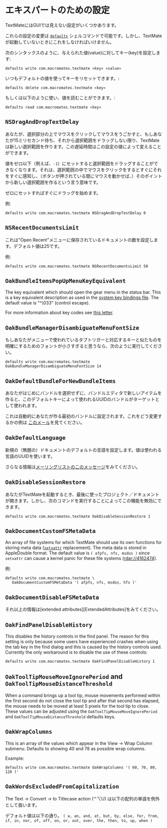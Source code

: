 # エキスパートのための設定

TextMateにはGUIでは見えない設定がいくつかあります。

これらの設定の変更は [`defaults`](http://developer.apple.com/documentation/Darwin/Reference/ManPages/man1/defaults.1.html) シェルコマンドで可能です。しかし、TextMateが起動していないときにこれをしなければいけません。

次のシンタックスのように、与えられた値(value)に対してキー(key)を設定します:

    defaults write com.macromates.textmate «key» «value»

いつもデフォルトの値を使ってキーをリセットできます。:

    defaults delete com.macromates.textmate «key»

もしくは以下のように使い、値を読むことができます。:

    defaults read com.macromates.textmate «key»


## `NSDragAndDropTextDelay`

あなたが、選択部分の上でマウスをクリックしてマウスをうごかすと、もしあなたが15ミリセカンド待ち、それから選択範囲をドラッグしない限り、TextMateは新しい選択範囲を作ります。この遅延時間はこの設定の値によって変えることができます。

値をゼロ以下（例えば、`-1`）にセットすると選択範囲をドラッグすることができなくなります。それは、選択範囲の中でマウスをクリックをするとすぐにそれをすぐに感知し、（ボタンが押されている間にマウスを動かせば、）そのポイントから新しい選択範囲を作るという言う意味です。

ゼロにセットすればすぐにドラッグを始めます。

例:

    defaults write com.macromates.textmate NSDragAndDropTextDelay 0


## `NSRecentDocumentsLimit`

これは"Open Recent"メニューに保存されているドキュメントの数を設定します。デフォルト値は25です。

例:

    defaults write com.macromates.textmate NSRecentDocumentsLimit 50

## `OakBundleItemsPopUpMenuKeyEquivalent`

The key equivalent which should open the gear menu in the status bar. This is a key equivalent description as used in the [system key bindings file](http://macromates.com/blog/archives/2005/07/05/key-bindings-for-switchers/). The default value is "^\033" (control escape).

For more information about key codes see [this letter](http://lists.macromates.com/pipermail/textmate/2006-April/009955.html).

## `OakBundleManagerDisambiguateMenuFontSize`

もしあなたがメニューで使われているタブトリガーと対応するキーと似たものを明確にするためのフォントが小さすぎると思うなら、次のように実行してください。

    defaults write com.macromates.textmate OakBundleManagerDisambiguateMenuFontSize 14

## `OakDefaultBundleForNewBundleItems`


あなたがはじめにバンドルを選択せずに、バンドルエディタで新しいアイテムを作ると、このデフォルトキーによって使われるUUIDのバンドルがターゲットとして使われます。

<!-- TODO: Review the paragraph above. When you create a new item in the bundle editor without having selected a bundle first, then the bundle with the UUID held by this defaults key is used as the target. -->

これは自動的にあなたが作る最初のバンドルに設定されます。これをどう変更するかの例は [このメール](http://lists.macromates.com/pipermail/textmate/2006-May/010651.html)を見てください。

## `OakDefaultLanguage`

新規の（無題の）ドキュメントのデフォルトの言語を設定します。値は使われる言語のUUIDを使います。


さらなる情報は[メーリングリストのこのメッセージ](http://lists.macromates.com/pipermail/textmate/2006-February/008276.html)をみてください。


## `OakDisableSessionRestore`

あなたがTextMateを起動するとき、最後に使ったプロジェクト／ドキュメントが開きます。しかし、次のコマンドを実行することによってこの機能を無効にできます。

    defaults write com.macromates.textmate OakDisableSessionRestore 1


## `OakDocumentCustomFSMetaData`

An array of file systems for which TextMate should use its own functions for storing meta data ([`setxattr`](http://developer.apple.com/documentation/Darwin/Reference/ManPages/man2/setxattr.2.html) replacement). The meta data is stored in AppleDouble format. The default value is `( afpfs, nfs, msdos )` since `setxattr` can cause a kernel panic for these file systems ([rdar://4162474](rdar://problem/4162474)).

例:

    defaults write com.macromates.textmate \
       OakDocumentCustomFSMetaData '( afpfs, nfs, msdos, hfs )'


## `OakDocumentDisableFSMetaData`

それ以上の情報は[extended attributes][ExtendedAttributes]をみてください。

## `OakFindPanelDisableHistory`

This disables the history controls in the find panel. The reason for this setting is only because some users have experienced crashes when using the tab key in the find dialog and this is caused by the history controls used. Currently the only workaround is to disable the use of these controls:

    defaults write com.macromates.textmate OakFindPanelDisableHistory 1

## `OakToolTipMouseMoveIgnorePeriod` and `OakToolTipMouseDistanceThreshold`

When a command brings up a tool tip, mouse movements performed within the first second do not close the tool tip and after that second has elapsed, the mouse needs to be moved at least 5 pixels for the tool tip to close. These values can be adjusted using the `OakToolTipMouseMoveIgnorePeriod` and `OakToolTipMouseDistanceThreshold` defaults keys.

## `OakWrapColumns`

This is an array of the values which appear in the View → Wrap Column submenu. Defaults to showing 40 and 78 as possible wrap columns.

Example:

    defaults write com.macromates.textmate OakWrapColumns '( 60, 70, 80, 120 )'    

## `OakWordsExcludedFromCapitalization`

The Text &#x2192; Convert &#x2192; to Titlecase action (&#x2303;&#x2325;U) は以下の配列の単語を例外として扱います。

デフォルト値は以下の通り。 `( a, an, and, at, but, by, else, for, from, if, in, nor, of, off, on, or, out, over, the, then, to, up, when )`

